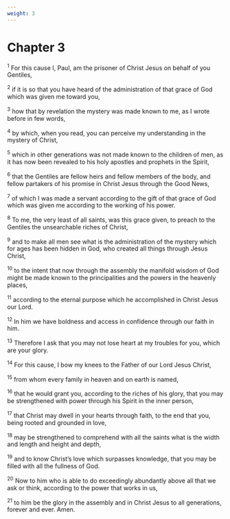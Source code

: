 ```yaml
---
weight: 3
---
```


# Chapter 3

<sup>1</sup> For this cause I, Paul, am the prisoner of Christ Jesus on behalf of you Gentiles, 

<sup>2</sup> if it is so that you have heard of the administration of that grace of God which was given me toward you, 

<sup>3</sup> how that by revelation the mystery was made known to me, as I wrote before in few words, 

<sup>4</sup> by which, when you read, you can perceive my understanding in the mystery of Christ, 

<sup>5</sup> which in other generations was not made known to the children of men, as it has now been revealed to his holy apostles and prophets in the Spirit, 

<sup>6</sup> that the Gentiles are fellow heirs and fellow members of the body, and fellow partakers of his promise in Christ Jesus through the Good News, 

<sup>7</sup> of which I was made a servant according to the gift of that grace of God which was given me according to the working of his power. 

<sup>8</sup> To me, the very least of all saints, was this grace given, to preach to the Gentiles the unsearchable riches of Christ, 

<sup>9</sup> and to make all men see what is the administration of the mystery which for ages has been hidden in God, who created all things through Jesus Christ, 

<sup>10</sup> to the intent that now through the assembly the manifold wisdom of God might be made known to the principalities and the powers in the heavenly places, 

<sup>11</sup> according to the eternal purpose which he accomplished in Christ Jesus our Lord. 

<sup>12</sup> In him we have boldness and access in confidence through our faith in him. 

<sup>13</sup> Therefore I ask that you may not lose heart at my troubles for you, which are your glory. 

<sup>14</sup> For this cause, I bow my knees to the Father of our Lord Jesus Christ, 

<sup>15</sup> from whom every family in heaven and on earth is named, 

<sup>16</sup> that he would grant you, according to the riches of his glory, that you may be strengthened with power through his Spirit in the inner person, 

<sup>17</sup> that Christ may dwell in your hearts through faith, to the end that you, being rooted and grounded in love, 

<sup>18</sup> may be strengthened to comprehend with all the saints what is the width and length and height and depth, 

<sup>19</sup> and to know Christ’s love which surpasses knowledge, that you may be filled with all the fullness of God. 

<sup>20</sup> Now to him who is able to do exceedingly abundantly above all that we ask or think, according to the power that works in us, 

<sup>21</sup> to him be the glory in the assembly and in Christ Jesus to all generations, forever and ever. Amen. 


